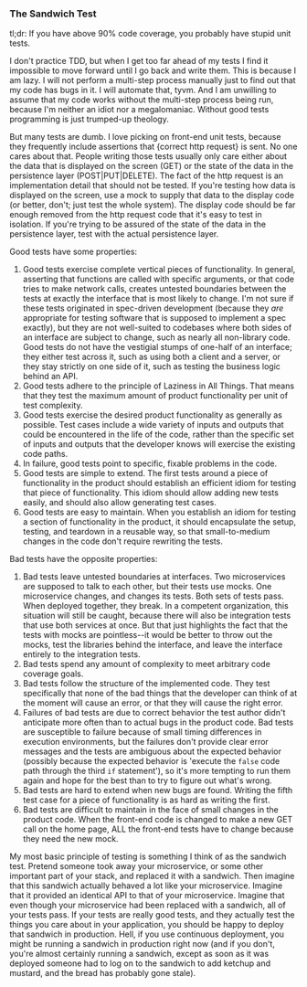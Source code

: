 ### The Sandwich Test

tl;dr: If you have above 90% code coverage, you probably have stupid unit tests.

I don't practice TDD, but when I get too far ahead of my tests I find it impossible
to move forward until I go back and write them. This is because I am lazy. I will not
perform a multi-step process manually just to find out that my code has bugs in it. I
will automate that, tyvm. And I am unwilling to assume that my code works without the
multi-step process being run, because I'm neither an idiot nor a megalomaniac. Without
good tests programming is just trumped-up theology.

But many tests are dumb. I love picking on front-end unit tests, because they frequently
include assertions that {correct http request} is sent. No one cares about that. People
writing those tests usually only care either about the data that is displayed on the
screen (GET) or the state of the data in the persistence layer (POST|PUT|DELETE). 
The fact of the http request is an implementation detail that should not be tested.
If you're testing how data is displayed on the screen, use a mock to supply that data
to the display code (or better, don't; just test the whole system). The display code
should be far enough removed from the http request code that it's easy to test in
isolation. If you're trying to be assured of the state of the data in the persistence layer,
test with the actual persistence layer.

Good tests have some properties:

  1. Good tests exercise complete vertical pieces of functionality. In general, asserting that functions
     are called with specific arguments, or that code tries to make network calls, creates
     untested boundaries between the tests at exactly the interface that is most likely to change.
     I'm not sure if these tests originated in spec-driven development (because they *are*
     appropriate for testing software that is supposed to implement a spec exactly), but they
     are not well-suited to codebases where both sides of an interface are subject to change,
     such as nearly all non-library code. Good tests do not have the vestigial stumps of one-half
     of an interface; they either test across it, such as using both a client and a server, or
     they stay strictly on one side of it, such as testing the business logic behind an API.
  2. Good tests adhere to the principle of Laziness in All Things. That means that they test the
     maximum amount of product functionality per unit of test complexity.
  3. Good tests exercise the desired product functionality as generally as possible. Test cases 
     include a wide variety of inputs and outputs that could be encountered in the life of the code,
     rather than the specific set of inputs and outputs that the developer knows will
     exercise the existing code paths.
  4. In failure, good tests point to specific, fixable problems in the code.
  5. Good tests are simple to extend. The first tests around a piece of functionality in the
     product should establish an efficient idiom for testing that piece of functionality.
     This idiom should allow adding new tests easily, and should also allow generating test cases.
  6. Good tests are easy to maintain. When you establish an idiom for testing a section of
     functionality in the product, it should encapsulate the setup, testing, and teardown
     in a reusable way, so that small-to-medium changes in the code don't require rewriting
     the tests.

Bad tests have the opposite properties:

  1. Bad tests leave untested boundaries at interfaces. Two microservices are supposed to talk to
     each other, but their tests use mocks. One microservice changes, and changes its tests.
     Both sets of tests pass. When deployed together, they break. In a competent organization,
     this situation will still be caught, because there will also be integration tests that use
     both services at once. But that just highlights the fact that the tests with mocks are
     pointless--it would be better to throw out the mocks, test the libraries behind the interface,
     and leave the interface entirely to the integration tests.
  2. Bad tests spend any amount of complexity to meet arbitrary code coverage goals.
  3. Bad tests follow the structure of the implemented code. They test specifically that none of the
     bad things that the developer can think of at the moment will cause an error, or that they
     will cause the right error.
  4. Failures of bad tests are due to correct behavior the test author didn't anticipate more often than
     to actual bugs in the product code. Bad tests are susceptible to failure because of small timing
     differences in execution environments, but the failures don't provide clear error messages
     and the tests are ambiguous about the expected behavior (possibly because the expected
     behavior is 'execute the `false` code path through the third `if` statement'), so it's more
     tempting to run them again and hope for the best than to try to figure out what's wrong.
  5. Bad tests are hard to extend when new bugs are found. Writing the fifth test case for a piece
     of functionality is as hard as writing the first.
  6. Bad tests are difficult to maintain in the face of small changes in the product code. When the
     front-end code is changed to make a new GET call on the home page, ALL the front-end tests
     have to change because they need the new mock.

My most basic principle of testing is something I think of as the sandwich test. Pretend someone took away
your microservice, or some other important part of your stack, and replaced it with a sandwich. Then
imagine that this sandwich actually behaved a lot like your microservice. Imagine that it provided 
an identical API to that of your microservice. Imagine that even though your microservice had
been replaced with a sandwich, all of your tests pass. If your tests are really good tests, and they
actually test the things you care about in your application, you should be happy to deploy that
sandwich in production. Hell, if you use continuous deployment, you might be running a sandwich in
production right now (and if you don't, you're almost certainly running a sandwich, except as soon as it was
deployed someone had to log on to the sandwich to add ketchup and mustard, and the bread has probably
gone stale).
